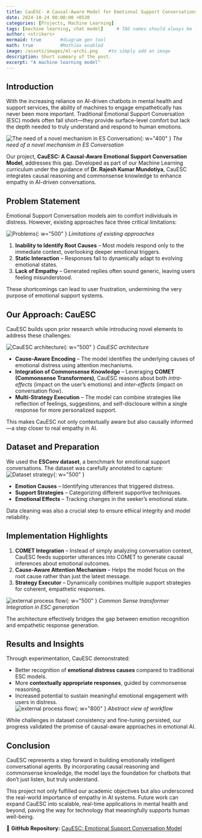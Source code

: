 ```yaml
---
title: CauESC- A Causal-Aware Model for Emotional Support Conversations
date: 2024-10-24 00:00:00 +0530
categories: [Projects, Machine Learning]
tags: [machine learning, chat model]     # TAG names should always be lowercase
author: <strikers> 
mermaid: true       #diagram gen tool
math: true          #MathJax enabled
image: /assets/images/ml-archi.png    #to simply add an image
description: Short summary of the post.
excerpt: "A machine learning model"
---
```


## Introduction  
With the increasing reliance on AI-driven chatbots in mental health and support services, the ability of machines to engage empathetically has never been more important. Traditional Emotional Support Conversation (ESC) models often fall short—they provide surface-level comfort but lack the depth needed to truly understand and respond to human emotions.  

![The need of a novel mechanism in ES Conversation](/assets/images/Emotional-support.png){: w="400" }
*The need of a novel mechanism in ES Conversation*

Our project, **CauESC: A Causal-Aware Emotional Support Conversation Model**, addresses this gap. Developed as part of our Machine Learning curriculum under the guidance of **Dr. Rajesh Kumar Mundotiya**, CauESC integrates causal reasoning and commonsense knowledge to enhance empathy in AI-driven conversations.  

## Problem Statement  
Emotional Support Conversation models aim to comfort individuals in distress. However, existing approaches face three critical limitations:  

![Problems](/assets/images/esc-problems.png){: w="500" }
*Limitations of existing approaches*

1. **Inability to Identify Root Causes** – Most models respond only to the immediate context, overlooking deeper emotional triggers.  
2. **Static Interaction** – Responses fail to dynamically adapt to evolving emotional states.  
3. **Lack of Empathy** – Generated replies often sound generic, leaving users feeling misunderstood.  

These shortcomings can lead to user frustration, undermining the very purpose of emotional support systems.  

## Our Approach: CauESC  
CauESC builds upon prior research while introducing novel elements to address these challenges:  

![CauESC architecture](/assets/images/ml-archi.png){: w="500" }
*CauESC architecture*

- **Cause-Aware Encoding** – The model identifies the underlying causes of emotional distress using attention mechanisms.  
- **Integration of Commonsense Knowledge** – Leveraging **COMET (Commonsense Transformers)**, CauESC reasons about both *intra-effects* (impact on the user’s emotions) and *inter-effects* (impact on conversation flow).  
- **Multi-Strategy Execution** – The model can combine strategies like reflection of feelings, suggestions, and self-disclosure within a single response for more personalized support.  

This makes CauESC not only contextually aware but also causally informed—a step closer to real empathy in AI.  

## Dataset and Preparation  
We used the **ESConv dataset**, a benchmark for emotional support conversations. The dataset was carefully annotated to capture:  
![Dataset strategy](/assets/images/ml-dataset.png){: w="500" }

- **Emotion Causes** – Identifying utterances that triggered distress.  
- **Support Strategies** – Categorizing different supportive techniques.  
- **Emotional Effects** – Tracking changes in the seeker’s emotional state.  

Data cleaning was also a crucial step to ensure ethical integrity and model reliability.  

## Implementation Highlights  
1. **COMET Integration** – Instead of simply analyzing conversation context, CauESC feeds supporter utterances into COMET to generate causal inferences about emotional outcomes.  
2. **Cause-Aware Attention Mechanism** – Helps the model focus on the root cause rather than just the latest message.  
3. **Strategy Executor** – Dynamically combines multiple support strategies for coherent, empathetic responses.  

![external process flow](/assets/images/comet-in-esc.png){: w="500" }
*Common Sense transformer Integration in ESC generation*

The architecture effectively bridges the gap between emotion recognition and empathetic response generation.  

## Results and Insights  
Through experimentation, CauESC demonstrated:  

- Better recognition of **emotional distress causes** compared to traditional ESC models.  
- More **contextually appropriate responses**, guided by commonsense reasoning.  
- Increased potential to sustain meaningful emotional engagement with users in distress.  
![external process flow](/assets/images/External-processflow.png){: w="800" }
*Abstract view of workflow*

While challenges in dataset consistency and fine-tuning persisted, our progress validated the promise of causal-aware approaches in emotional AI.  

## Conclusion  
CauESC represents a step forward in building emotionally intelligent conversational agents. By incorporating causal reasoning and commonsense knowledge, the model lays the foundation for chatbots that don’t just listen, but truly understand.  

This project not only fulfilled our academic objectives but also underscored the real-world importance of empathy in AI systems. Future work can expand CauESC into scalable, real-time applications in mental health and beyond, paving the way for technology that meaningfully supports human well-being.  

📂 **GitHub Repository:** [CauESC: Emotional Support Conversation Model](https://github.com/Akshatjamadagni/Emotional-Support-Conversation-with-fine-grained-emotion-and-emotional-dynamics)
